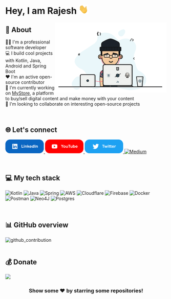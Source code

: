 # Hey, I am Rajesh <img src="https://github.com/hadiyarajesh/hadiyarajesh/blob/master/Assets/hi.gif" width="30px" height="30px">

<img align="right" width="350" src="https://github.com/hadiyarajesh/hadiyarajesh/blob/master/Assets/dev.gif" alt="dev_logo"/>

## 💫 About

👨‍💻 I'm a professional software developer<br>
💻 I build cool projects with Kotlin, Java, Android and Spring Boot<br>
❤️ I'm an active open-source contributor<br>
🔭 I'm currently working on <a href="https://mystore.club" target="_blank">MyStore</a>, a platform to buy/sell digital content and make money with your content<br>
🤝 I'm looking to collaborate on interesting open-source projects

</br>

## 🌐 Let's connect 
<p float="left">
  <a href="https://linkedin.com/in/hadiyarajesh" title="Checkout my LinkedIn profile">
    <img src="/Assets/linkedin.png" width="120" alt="LinkedIn" />
  </a>
 
  <a href="https://youtube.com/@hadiyarajesh" title="Checkout my YouTube channel">
    <img src="/Assets/youtube.png" width="120" alt="YouTube" />
  </a>
  
  <a href="https://twitter.com/hadiya__rajesh" title="Checkout my Twitter profile">
    <img src="/Assets/twitter.png" width="120" alt="Twitter" />
  </a>
  
  <a href="https://medium.com/@hadiyarajesh" title="Checkout my Medium blog">
    <img src="https://raw.githubusercontent.com/rahuldkjain/github-profile-readme-generator/master/src/images/icons/Social/medium.svg" width="50" alt="Medium" />
  </a>
</p>

</br>

## 💻 My tech stack

![Kotlin](https://img.shields.io/badge/kotlin-%230095D5.svg?style=for-the-badge&logo=kotlin&logoColor=white)
![Java](https://img.shields.io/badge/java-%23ED8B00.svg?style=for-the-badge&logo=java&logoColor=white)
![Spring](https://img.shields.io/badge/spring-%236DB33F.svg?style=for-the-badge&logo=spring&logoColor=white)
![AWS](https://img.shields.io/badge/AWS-%23FF9900.svg?style=for-the-badge&logo=amazon-aws&logoColor=white)
![Cloudflare](https://img.shields.io/badge/Cloudflare-F38020?style=for-the-badge&logo=Cloudflare&logoColor=white)
![Firebase](https://img.shields.io/badge/firebase-%23039BE5.svg?style=for-the-badge&logo=firebase)
![Docker](https://img.shields.io/badge/docker-%230db7ed.svg?style=for-the-badge&logo=docker&logoColor=white)
![Postman](https://img.shields.io/badge/Postman-FF6C37?style=for-the-badge&logo=postman&logoColor=white)
![Neo4J](https://img.shields.io/badge/Neo4j-008CC1?style=for-the-badge&logo=neo4j&logoColor=white)
![Postgres](https://img.shields.io/badge/postgres-%23316192.svg?style=for-the-badge&logo=postgresql&logoColor=white)

</br>

## 📊 GitHub overview

<div>
 <div>
  <!-- <img src="https://github-readme-stats.vercel.app/api?username=hadiyarajesh&theme=white&hide_border=false&include_all_commits=true&count_private=true" alt="github_stats"/> -->
  <img src="https://github-readme-streak-stats.herokuapp.com/?user=hadiyarajesh&theme=white&hide_border=false" alt="github_contribution"/>
 </div>
 
 <div>
   <!-- <img src="https://github-readme-stats.vercel.app/api/top-langs/?username=hadiyarajesh&theme=white&hide_border=false&include_all_commits=true&count_private=true&layout=compact" alt="most_used_languages"/> -->
 </div>
</div>

</br>

## 💰 Donate

<div>  
  <a href="https://buymeacoffee.com/hadiyarajesh">
    <img src="https://img.shields.io/badge/Buy%20Me%20a%20Coffee-ffdd00?style=for-the-badge&logo=buy-me-a-coffee&logoColor=black"/>
  </a>
</div>

<div align="center">
  <h3>Show some ❤️ by starring some repositories!</h3>
</div>
